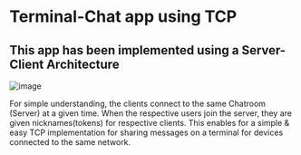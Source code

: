 # Terminal-Chat app using TCP

## This app has been implemented using a Server-Client Architecture
![image](https://github.com/AnurajBhaskar47/chat-terminal/assets/97795939/59827f56-f9cb-4830-8a81-abfd0eb071f1)

For simple understanding, the clients connect to the same Chatroom (Server) at a given time. When the respective users join the server, they are given nicknames(tokens) for respective clients. This enables for a simple & easy TCP implementation for sharing messages on a terminal for devices connected to the same network.
